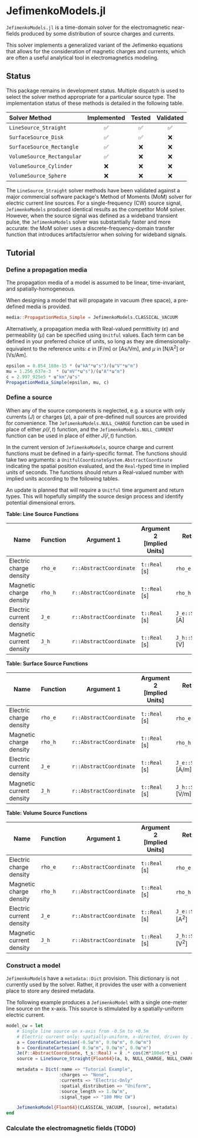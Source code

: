 # JefimenkoModels.jl

`JefimenkoModels.jl` is a time-domain solver for the electromagnetic near-fields produced by
some distribution of source charges and currents.

This solver implements a generalized variant of the Jefimenko equations that allows for the
consideration of magnetic charges and currents, which are often a useful analytical tool in
electromagnetics modeling.

## Status

This package remains in development status. Multiple dispatch is used to select the solver
method appropriate for a particular source type. The implementation status of these methods
is detailed in the following table.

| Solver Method | Implemented | Tested | Validated |
|:---|:---:|:---:|:---:|
| `LineSource_Straight`       | :white_check_mark: | :white_check_mark: | :white_check_mark: |
| `SurfaceSource_Disk`        | :white_check_mark: | :white_check_mark: | :x: |
| `SurfaceSource_Rectangle`   | :white_check_mark: | :x: | :x: |
| `VolumeSource_Rectangular`  | :white_check_mark: | :x: | :x: |
| `VolumeSource_Cylinder`     | :x: | :x: | :x: |
| `VolumeSource_Sphere`       | :x: | :x: | :x: |

The `LineSource_Straight` solver methods have been validated against a major commercial
software package's Method of Moments (MoM) solver for electric current line sources. For a
single-frequency (CW) source signal, `JefimenkoModels` produced identical results as the
competitor MoM solver. However, when the source signal was defined as a wideband transient
pulse, the `JefimenkoModels` solver was substantially faster and more accurate: the MoM
solver uses a discrete-frequency-domain transfer function that introduces artifacts/error
when solving for wideband signals.

## Tutorial

### Define a propagation media

The propagation media of a model is assumed to be linear, time-invariant, and
spatially-homogeneous.

When designing a model that will propagate in vacuum (free space), a pre-defined media is
provided.
```julia
media::PropagationMedia_Simple = JefimenkoModels.CLASSICAL_VACUUM
```

Alternatively, a propagation media with Real-valued permittivity ($\varepsilon$) and
permeability ($\mu$) can be specified using `Unitful` values. Each term can be defined in
your preferred choice of units, so long as they are dimensionally-equivalent to the reference
units: $\varepsilon$ in [F/m] or [As/Vm], and $\mu$ in [N/A$^2$] or [Vs/Am].
```julia
epsilon = 8.854_188e-15 * (u"kA"*u"s")/(u"V"*u"m")
mu = 1.256_637e-3  * (u"mV"*u"s")/(u"A"*u"m")
c = 2.997_925e5 * u"km"/u"s"
PropagationMedia_Simple(epsilon, mu, c)
```

### Define a source

When any of the source components is neglected, e.g. a source with only currents ($J$) or
charges ($\rho$), a pair of pre-defined null sources are provided for convenience. The
`JefimenkoModels.NULL_CHARGE` function can be used in place of either $\rho(\bar{r},t)$
function, and the `JefimenkoModels.NULL_CURRENT` function can be used in place of either
$J(\bar{r},t)$ function.

In the current version of `JefimenkoModels`, source charge and current functions must be
defined in a fairly-specific format. The functions should take two arguments: a
`UnitfulCoordinateSystem.AbstractCoordinate` indicating the spatial position evaluated, and
the `Real`-typed time in implied units of seconds. The functions should return a Real-valued
number with implied units according to the following tables.

An update is planned that will require a `Unitful` time argument and return types. This will
hopefully simplify the source design process and identify potential dimensional errors.

**Table: Line Source Functions**

| Name | Function | Argument 1 | Argument 2 [Implied Units] | Returns [Implied Units] |
|---|---|---|---|---|
| Electric charge density | `rho_e` | `r::AbstractCoordinate` | `t::Real` [s] | `rho_e::Real` [C/m] |
| Magnetic charge density | `rho_h` | `r::AbstractCoordinate` | `t::Real` [s] | `rho_h::Real` [Wb/m] |
| Electric current density | `J_e` | `r::AbstractCoordinate` | `t::Real` [s] | `J_e::SVector{3,Real}` [A] |
| Magnetic current density | `J_h` | `r::AbstractCoordinate` | `t::Real` [s] | `J_h::SVector{3,Real}` [V] |

**Table: Surface Source Functions**

| Name | Function | Argument 1 | Argument 2 [Implied Units] | Returns [Implied Units] |
|---|---|---|---|---|
| Electric charge density | `rho_e` | `r::AbstractCoordinate` | `t::Real` [s] | `rho_e::Real` [C/m$^2$] |
| Magnetic charge density | `rho_h` | `r::AbstractCoordinate` | `t::Real` [s] | `rho_h::Real` [Wb/m$^2$] |
| Electric current density | `J_e` | `r::AbstractCoordinate` | `t::Real` [s] | `J_e::SVector{3,Real}` [A/m] |
| Magnetic current density | `J_h` | `r::AbstractCoordinate` | `t::Real` [s] | `J_h::SVector{3,Real}` [V/m] |

**Table: Volume Source Functions**

| Name | Function | Argument 1 | Argument 2 [Implied Units] | Returns [Implied Units] |
|---|---|---|---|---|
| Electric charge density | `rho_e` | `r::AbstractCoordinate` | `t::Real` [s] | `rho_e::Real` [C/m$^3$] |
| Magnetic charge density | `rho_h` | `r::AbstractCoordinate` | `t::Real` [s] | `rho_h::Real` [Wb/m$^3$] |
| Electric current density | `J_e` | `r::AbstractCoordinate` | `t::Real` [s] | `J_e::SVector{3,Real}` [A$^2$] |
| Magnetic current density | `J_h` | `r::AbstractCoordinate` | `t::Real` [s] | `J_h::SVector{3,Real}` [V$^2$] |

### Construct a model

`JefimenkoModel`s have a `metadata::Dict` provision. This dictionary is not currently used
by the solver. Rather, it provides the user with a convenient place to store any desired
metadata.

The following example produces a `JefimenkoModel` with a single one-meter line source on
the x-axis. This source is stimulated by a spatially-uniform electric current.
```julia
model_cw = let
    # Single line source on x-axis from -0.5m to +0.5m
    # Electric current only: spatially-uniform, x-directed, driven by 100 MHz CW sinusoid
    a = CoordinateCartesian(-0.5u"m", 0.0u"m", 0.0u"m")
    b = CoordinateCartesian( 0.5u"m", 0.0u"m", 0.0u"m")
    Je(r̄::AbstractCoordinate, t_s::Real) = x̂ .* cos(2π*100e6*t_s)     # t in s -> Je in A
    source = LineSource_Straight{Float64}(a, b, NULL_CHARGE, NULL_CHARGE, Je, NULL_CURRENT)

    metadata = Dict(:name => "Tutorial Example",
                    :charges => "None",
                    :currents => "Electric-Only"
                    :spatial_distribution => "Uniform",
                    :source_length => 1.0u"m",
                    :signal_type => "100 MHz CW")

    JefimenkoModel{Float64}(CLASSICAL_VACUUM, [source], metadata)
end
```

### Calculate the electromagnetic fields (TODO)
